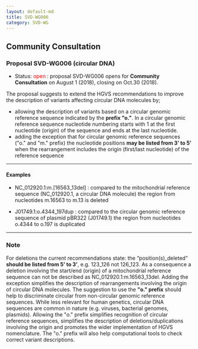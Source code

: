 ```yaml
---
layout: default-md
title: SVD-WG006
category: SVD-WG
---
```


## Community Consultation

### Proposal SVD-WG006 (circular DNA)

*	Status: <font color="red">open</font>
	:	proposal SVD-WG006 opens for **Community Consultation** on August 1 (2018), closing on Oct.30 (2018). 

The proposal suggests to extend the HGVS recommendations to improve the description of variants affecting circular DNA molecules by;

*	allowing the description of variants based on a circular genomic reference sequence indicated by the **prefix "o."**. In a circular genomic reference sequence nucleotide numbering starts with 1 at the first nucleotide (origin) of the sequence and ends at the last nucleotide.
*	adding the exception that for circular genomic reference sequences ("o." and "m." prefix) the nucleotide positions **may be listed from 3’ to 5’** when the rearrangement includes the origin (first/last nucleotide) of the reference sequence

* * *

#### Examples

*	NC\_012920.1:m.[16563\_13del]
	:	compared to the mitochondrial reference sequence (NC\_012920.1, a circular DNA molecule) the region from nucleotides m.16563 to m.13 is deleted

*	J01749.1:o.4344_197dup
	:	compared to the circular genomic reference sequence of plasmid pBR322 (J01749.1) the region from nucleotides o.4344 to o.197 is duplicated

* * *

### Note

For deletions the current recommendations state: the “position(s)\_deleted” **should be listed from 5’ to 3’**, e.g. 123_126 not 126_123. As a consequence a deletion involving the start/end (origin) of a mitochondrial reference sequence can not be described as NC\_012920.1:m.16563\_13del. Adding the exception simplifies the description of rearrangements involving the origin of circular DNA molecules.
The suggestion to use the **"o." prefix** should help to discriminate circular from non-circular genomic reference sequences. While less relevant for human genetics, circular DNA sequences are common in nature (e.g. viruses, bacterial genomes, plasmids). Allowing the "o." prefix simplifies recognition of circular reference sequences, simplifies the description of deletions/duplications involving the origin and promotes the wider implementation of HGVS nomenclature. The "o." prefix will also help computational tools to check correct variant descriptions. 
